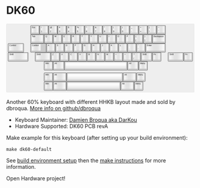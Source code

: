 DK60
===

![DK60](https://github.com/Dbroqua/DK60/raw/master/Previews/DK60.png)

Another 60% keyboard with different HHKB layout made and sold by dbroqua. [More info on github/dbroqua](https://github.com/Dbroqua/DK60/)

* Keyboard Maintainer: [Damien Broqua aka DarKou](https://github.com/Dbroqua)
* Hardware Supported: DK60 PCB revA

Make example for this keyboard (after setting up your build environment):

    make dk60-default

See [build environment setup](https://docs.qmk.fm/build_environment_setup.html) then the [make instructions](https://docs.qmk.fm/make_instructions.html) for more information.

Open Hardware project!
